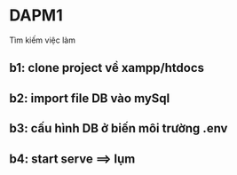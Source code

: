 # DAPM1
Tìm kiếm việc làm

## b1: clone project về xampp/htdocs
## b2: import file DB vào mySql
## b3: cấu hình DB ở biến môi trường .env
## b4: start serve ==> lụm

